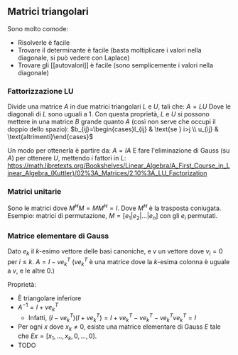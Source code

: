 ## Matrici triangolari

Sono molto comode:
- Risolverle è facile
- Trovare il determinante è facile (basta moltiplicare i valori nella diagonale, si può vedere con Laplace)
- Trovare gli [[autovalori]] è facile (sono semplicemente i valori nella diagonale)

### Fattorizzazione LU

Divide una matrice $A$ in due matrici triangolari $L$ e $U$, tali che:
$A=LU$
Dove le diagonali di $L$ sono uguali a $1$.
Con questa proprietà, $L$ e $U$ si possono mettere in una matrice $B$ grande quanto $A$ (così non serve che occupi il doppio dello spazio):
$b_{ij}=\begin{cases}l_{ij} & \text{se } i>j \\ u_{ij} & \text{altrimenti}\end{cases}$

Un modo per ottenerla è partire da:
$A=IA$
E fare l'eliminazione di Gauss (su $A$) per ottenere $U$, mettendo i fattori in $L$: https://math.libretexts.org/Bookshelves/Linear_Algebra/A_First_Course_in_Linear_Algebra_(Kuttler)/02%3A_Matrices/2.10%3A_LU_Factorization

### Matrici unitarie

Sono le matrici dove $M^HM=MM^H=I$.
Dove $M^H$ è la trasposta coniugata.
Esempio: matrici di permutazione, $M=[e_1|e_2|…|e_n]$ con gli $e_i$ permutati.

### Matrice elementare di Gauss

Dato $e_k$ il $k$-esimo vettore delle basi canoniche, e $v$ un vettore dove $v_i=0$ per $i≤k$.
$A=I-ve_k^T$
($ve_k^T$ è una matrice dove la $k$-esima colonna è uguale a $v$, e le altre 0.)

Proprietà:
- È triangolare inferiore
- $A^{-1}=I+ve_k^T$
	- Infatti, $(I-ve_k^T)(I+ve_k^T)=I+ve_k^T-ve_k^T-ve_k^Tve_k^T=I$
- Per ogni $x$ dove $x_k≠0$, esiste una matrice elementare di Gauss $E$ tale che $Ex=[x_1,…,x_k,0,…,0]$.
- TODO
